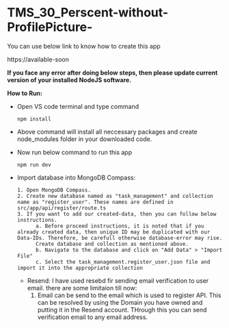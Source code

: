 # TMS_30_Perscent-without-ProfilePicture-

You can use below link to know how to create this app

https://available-soon

**If you face any error after doing below steps, then please update current version of your installed NodeJS software.**

**How to Run:**

- Open VS code terminal and type command

      npm install

- Above command will install all neccessary packages and create node_modules folder in your downloaded code.

- Now run below command to run this app

      npm run dev

- Import database into MongoDB Compass:

      1. Open MongoDB Compass.
      2. Create new database named as "task_management" and collection name as "register_user". These names are defined in src/app/api/register/route.ts
      3. If you want to add our created-data, then you can follow below instructions.
            a. Before proceed instructions, it is noted that if you already created data, then unique ID may be duplicated with our Data-IDs. Therefore, be carefull otherwise database-error may rise.
            Create database and collection as mentioned above.
            b. Navigate to the database and click on "Add Data" > "Import File"
            c. Select the task_management.register_user.json file and import it into the appropriate collection
  - Resend:
    I have used resebd fir sending email verification to user email.
    there are some limitaion till now:
     1. Email can be send to the email which is used to register API.
    This can be resolved by using the Domain you have owned and putting it in the Resend account. THrough this you can send verification email to any email address.


